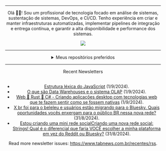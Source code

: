 <div align="center">
<hr>
<p>Olá 👋🏾! Sou um profissional de tecnologia focado em análise de sistemas, sustentação de sistemas, DevOps, e CI/CD. Tenho experiência em criar e manter infraestruturas automatizadas, implementar pipelines de integração e entrega contínua, e garantir a alta disponibilidade e performance dos sistemas.</p>
  <img src="https://media.giphy.com/media/yAGIvCiwPJn5C/giphy.gif">
<hr>
  <details>
  <summary>Meus repositórios preferidos</summary>
  <br />
  Alguns dos meus melhores repositórios:
  <br />
<br />
  <ul><li><a href=https://github.com/KubeNerd/aluratube target="_blank" rel="noopener noreferrer">KubeNerd/aluratube</a> (<b>0</b> ✨ and <b>0</b> 🍴): Aluratube - Desenvolvido durante a imersão React da Alura no final de 2022</li><li><a href=https://github.com/KubeNerd/nlw-ia target="_blank" rel="noopener noreferrer">KubeNerd/nlw-ia</a> (<b>0</b> ✨ and <b>0</b> 🍴): Projeto desenvolvido durante a NLW IA - Usando a API da OPENAI</li><li><a href=https://github.com/KubeNerd/nlw-journey-ia target="_blank" rel="noopener noreferrer">KubeNerd/nlw-journey-ia</a> (<b>0</b> ✨ and <b>0</b> 🍴): NLW IA - Agent de viagens usando python + langchain + GPT</li>
<li>More coming soon :).</li>
</ul>
  </details>
  <hr/>
    <summary>Recent Newsletters</summary>
  <br />
  <ul>
    <li><a href=https://www.tabnews.com.br/CarlosGarcia/estrutura-lexica-do-javascript target="_blank" rel="noopener noreferrer">Estrutura léxica do JavaScript</a> (1/9/2024).</li><li><a href=https://www.tabnews.com.br/FeliperDev/o-que-sao-data-warehouses-e-o-sistema-olap target="_blank" rel="noopener noreferrer">O que são Data Warehouses e o sistema OLAP</a> (1/9/2024).</li><li><a href=https://www.tabnews.com.br/LuanRoger/web-rust-c-criando-aplicacoes-desktop-com-tecnologias-web-que-te-fazem-sentir-como-se-fossem-nativas target="_blank" rel="noopener noreferrer">Web 🤝 Rust 🤝 C# - Criando aplicações desktop com tecnologias web que te fazem sentir como se fossem nativas</a> (1/9/2024).</li><li><a href=https://www.tabnews.com.br/aquila/x-br-foi-para-o-beleleu-e-usuarios-estao-migrando-para-o-bluesky-quais-oportunidades-voces-enxergam-para-o-publico-br-nessa-nova-rede target="_blank" rel="noopener noreferrer">X br foi para o beleleu e usuários estão migrando para o Bluesky. Quais oportunidades vocês enxergam para o público BR nessa nova rede?</a> (31/8/2024).</li><li><a href=https://www.tabnews.com.br/odiegoalessandr/estou-criando-uma-mini-rede-socialcriando-uma-nova-rede-social-strings-qual-e-o-diferencial-que-faria-voce-escolher-a-minha-plataforma-em-vez-do-reddit-ou-blu target="_blank" rel="noopener noreferrer">Estou criando uma mini rede socialCriando uma nova rede social: Strings! Qual é o diferencial que faria VOCÊ escolher a minha plataforma em vez do Reddit ou Bluesky?</a> (31/8/2024).</li>
  </ul>
<p>Read more newsletter issues: <a href="https://www.tabnews.com.br/recentes/rss">https://www.tabnews.com.br/recentes/rss</a>.</p>
  </details>
